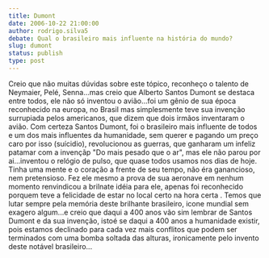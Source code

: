 ```yaml
---
title: Dumont
date: 2006-10-22 21:00:00
author: rodrigo.silva5
debate: Qual o brasileiro mais influente na história do mundo?    
slug: dumont
status: publish 
type: post
---
```


Creio que não muitas dúvidas sobre este tópico, reconheço o talento de Neymaier, Pelé, Senna...mas creio que Alberto Santos Dumont se destaca entre todos, ele não só inventou o avião...foi um gênio de sua época reconhecido na europa, no Brasil mas simplesmente teve sua invenção surrupiada pelos americanos, que dizem que dois irmãos inventaram o avião.
Com certeza Santos Dumont, foi o brasileiro mais influente de todos e um dos mais influentes da humanidade, sem querer e pagando um preço caro por isso (suícidio), revolucionou as guerras, que ganharam um infeliz patamar com a invençãp "Do mais pesado que o ar", mas ele não parou por ai...inventou o relógio de pulso, que quase todos usamos nos dias de hoje.
Tinha uma mente e o coração a frente de seu tempo, não éra ganancioso, nem pretensioso. Fez ele mesmo a prova de sua aeronave em nenhum momento renvindicou a brilnate idéia para ele, apenas foi reconhecido porquem teve a felicidade de estar no local certo na hora certa .
Temos que lutar sempre pela memória deste brilhante brasileiro, icone mundial sem exagero algum...e creio que daqui a 400 anos vão sim lembrar de Santos Dumont e da sua invenção, istoé se daqui a 400 anos a humanidade existir, pois estamos declinado para cada vez mais conflitos que podem ser terminados com uma bomba soltada das alturas, ironicamente pelo invento deste notável brasileiro...
